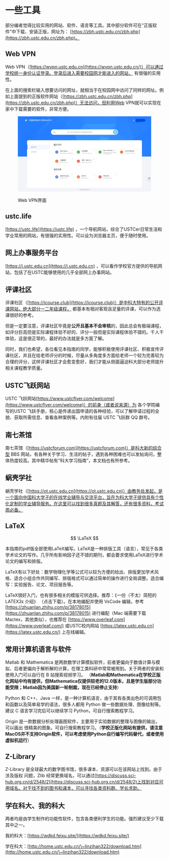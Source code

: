 # 一些工具

部分编者觉得比较实用的网站、软件、语言等工具。其中部分软件可在“正版软件”中下载、安装正版，网址为： [https://zbh.ustc.edu.cn/zbh.php](https://zbh.ustc.edu.cn/zbh.php)。

## Web VPN

Web VPN（[https://wvpn.ustc.edu.cn](https://wvpn.ustc.edu.cn/)）可以通过学校统一身份认证登录。登录后进入需要校园网才能进入的网站， 有很强的实用性。

在上面的搜索栏输入想要访问的网址，就相当于在校园网中访问了同样的网址。例如上面提到的正版软件网站（[https://zbh.ustc.edu.cn/zbh.php](https://zbh.ustc.edu.cn/zbh.php)）无法访问，但利用Web VPN就可以实现在家中下载需要的软件，非常方便。

<figure><img src="../.gitbook/assets/wvpn.jpg" alt=""><figcaption><p>Web VPN界面</p></figcaption></figure>

## ustc.life

[https://ustc.life](https://ustc.life) ，一个导航网站，综合了USTCer日常生活和学业常用的网站，有很强的实用性。可以设为浏览器主页，便于随时使用。

## 网上办事服务平台

[https://i.ustc.edu.cn](https://i.ustc.edu.cn) ，可以看作学校官方提供的导航网站，包括了在USTC能够使用的几乎全部网上办事网站。

## 评课社区

评课社区（[https://icourse.club](https://icourse.club)）是中科大特有的公开评课网站，绝大部分一二年级课程， 都基本有相对客观且足量的评课，可以作为选课很好的参考。

但是一定要注意，评课社区毕竟是**公开且基本不会审核**的，因此总会有极端课程，如评分巨高但是实际课程体验不好的、评分一般但是实际课程体验不错的。千人千体验，这是很正常的，最好的办法就是多方面了解。

同时，我们也希望，各位看见本指南的同学，能够积极使用评课社区、积极宣传评课社区，并且在给老师评分的时候，尽量从多角度多方面给老师一个较为完善较为合理的评分，这样评课社区才会愈变愈好，我们才能从侧面逼迫科大部分老师提升相关课程教学质量。



## USTC飞跃网站

USTC 飞跃网站[https://www.ustcflyer.com/welcome](https://www.ustcflyer.com/welcome)）的前身（或者说来源）为 各个学院编写的USTC 飞跃手册，核心是传递出国申请的各种经验，可以了解申请过程的全貌、获取所需信息、查看各种案例等。内附有往届 USTC 飞跃群 QQ 群号。



## 南七茶馆

南七茶馆（[https://ustcforum.com](https://ustcforum.com)）是科大新的综合型 BBS 网站，有各种关于学习、生活的帖子，遇到各种困难也可以发帖询问，整体热度较高。其中精华帖有“科大学习指南”，本文档也有所参考。



## 蜗壳学社

蜗壳学社（[https://ot.ustc.edu.cn](https://ot.ustc.edu.cn)）由教务处发起，是一个面向中国科大学子的在线学业辅导与交流平台，旨在为科大学子提供具有个性化定制的学业辅导服务。在这里可以找到很多真题及其解答，还有很多资料，考试周必备。



## LaTeX

$$
\LaTeX
$$

本指南的pdf版全部使用LaTeX编写。LaTeX是一种排版工具（语言），常见于各类学术论文的写作。几乎所有影响因子还不错的期刊，都会要求使用LaTeX进行学术论文的编写和排版。

LaTeX有以下好处：数学物理化学等公式可以较为方便的给出、排版更加学术风格、适合小组合作共同编写、排版格式可以通过简单的操作进行全局调整。适合编写：实验报告、论文、项目报告等。

LaTeX很好入门，也有很多相关的模版可供选择。推荐：《一份（不太）简短的LATEX2ϵ 介绍》 （点击下载）。在本地编配并使用 VsCode 编辑，参考[https://zhuanlan.zhihu.com/p/38178015](https://zhuanlan.zhihu.com/p/38178015) 进行编配（Mac 端需要下载 Mactex，其他类似），也推荐在 [https://www.overleaf.com](https://www.overleaf.com/) 或USTC校内网站 [https://latex.ustc.edu.cn](https://latex.ustc.edu.cn/) 上在线编辑。



## 常用计算机语言与软件

Matlab 和 Mathematica 是两款数学计算模拟软件，前者更偏向于数值计算与模拟、后者更偏向于解析解的计算，在理工类科研中常常被用到。关于两者的安装和使用入门可以自行在 B 站搜索视频学习。 （**Matlab和Mathematica在学校正版化网站中均有提供，但Mathematica仅提供较老的12.0版本，且是学生版部分功能受限；Matlab因为美国新一轮制裁，现在已经停止支持**）

Python 和 C++、Java 一样，是一种计算机语言，由于其有各类出色的可调用包和函数以及简单易学的语法，很多人都用 Python 做一些数据处理、图像绘制等。建议 C 语言学习完后可以继续学习 Python，可自行搜索教程学习。

Origin 是一款数据分析处理画图软件，主要用于实验数据的整理与图像的输出，可以画出 很精美的图象。可自行搜索教程学习。（**学校正版化网站有提供，请注意MacOS并不支持Origin软件，可以考虑使用Python自行编写代码替代，或者使用虚拟机运行**）



## Z-Library

Z-Library 是全球最大的数字图书馆，很多课本、资源可以在该网站上找到。由于涉及版权 问题，Zlib 经常更换域名，可以通过[https://discuss.sci-hub.org.cn/d/2548/2](https://discuss.sci-hub.org.cn/d/2548/2)上找到对应可用域名。对于找不到的图书和课本，可以寻找各类资料群、学长求助。



## 学在科大、我的科大

两者均是由学生制作的功能性软件，包含各类便利学生的功能。强烈建议至少下载其中之一。

我的科大：[https://wdkd.feixu.site/](https://wdkd.feixu.site/)

学在科大：[http://home.ustc.edu.cn/\~linzihan322/download.htm](http://home.ustc.edu.cn/\~linzihan322/download.htm)
